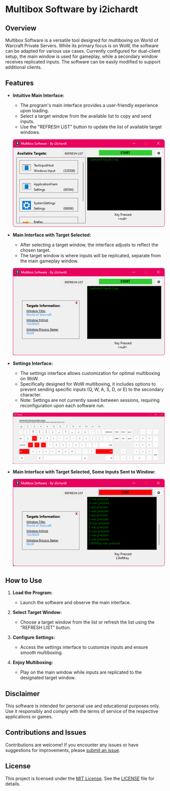 # Multibox Software by i2ichardt


## Overview

Multibox Software is a versatile tool designed for multiboxing on World of Warcraft Private Servers. While its primary focus is on WoW, the software can be adapted for various use cases. Currently configured for dual-client setup, the main window is used for gameplay, while a secondary window receives replicated inputs. The software can be easily modified to support additional clients.

## Features

- **Intuitive Main Interface:**
  - The program's main interface provides a user-friendly experience upon loading.
  - Select a target window from the available list to copy and send inputs.
  - Use the "REFRESH LIST" button to update the list of available target windows.

  ![Main Interface](/Image/Image1.png)

- **Main Interface with Target Selected:**
  - After selecting a target window, the interface adjusts to reflect the chosen target.
  - The target window is where inputs will be replicated, separate from the main gameplay window.

  ![Main Interface with Target Selected](/Image/Image2.png)

- **Settings Interface:**
  - The settings interface allows customization for optimal multiboxing on WoW.
  - Specifically designed for WoW multiboxing, it includes options to prevent sending specific inputs (Q, W, A, S, D, or E) to the secondary character.
  - Note: Settings are not currently saved between sessions, requiring reconfiguration upon each software run.

  ![Settings Interface](/Image/Image3.png)

- **Main Interface with Target Selected, Some Inputs Sent to Window:**

  ![Main Interface with Target Selected, Some Inputs Sent to Window](/Image/Image4.png)

## How to Use

1. **Load the Program:**
   - Launch the software and observe the main interface.

2. **Select Target Window:**
   - Choose a target window from the list or refresh the list using the "REFRESH LIST" button.

3. **Configure Settings:**
   - Access the settings interface to customize inputs and ensure smooth multiboxing.

4. **Enjoy Multiboxing:**
   - Play on the main window while inputs are replicated to the designated target window.

## Disclaimer

This software is intended for personal use and educational purposes only. Use it responsibly and comply with the terms of service of the respective applications or games.

## Contributions and Issues

Contributions are welcome! If you encounter any issues or have suggestions for improvements, please [submit an issue](https://github.com/i2ichardt/Multibox-Software/issues).

## License

This project is licensed under the [MIT License](LICENSE). See the [LICENSE](LICENSE) file for details.
